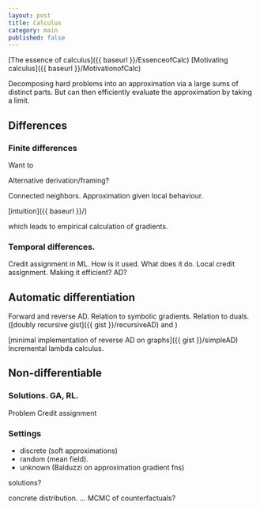 ```yaml
---
layout: post
title: Calculus
category: main
published: false
---
```


[The essence of calculus]({{ baseurl }}/EssenceofCalc)
[Motivating calculus]({{ baseurl }}/MotivationofCalc)

Decomposing hard problems into an approximation via a large sums of distinct parts. But can then efficiently evaluate the approximation by taking a limit.


## Differences

### Finite differences

Want to

Alternative derivation/framing?

Connected neighbors. Approximation given local behaviour.

[intuition]({{ baseurl }}/)

which leads to empirical calculation of gradients.


### Temporal differences.

Credit assignment in ML.
How is it used. What does it do. Local credit assignment.
Making it efficient? AD?

## Automatic differentiation

Forward and reverse AD.
Relation to symbolic gradients.
Relation to duals.([doubly recursive gist]({{ gist }}/recursiveAD) and )

[minimal implementation of reverse AD on graphs]({{ gist }}/simpleAD)
Incremental lambda calculus.

## Non-differentiable

### Solutions. GA, RL.

Problem Credit assignment

### Settings

* discrete (soft approximations)
* random (mean field).
* unknown (Balduzzi on approximation gradient fns)



solutions?

concrete distribution. ...
MCMC of counterfactuals?
